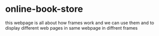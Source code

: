 # online-book-store
this webpage is all about how frames work and we can use them 
and to display different web pages in same webpage in diffrent frames 
